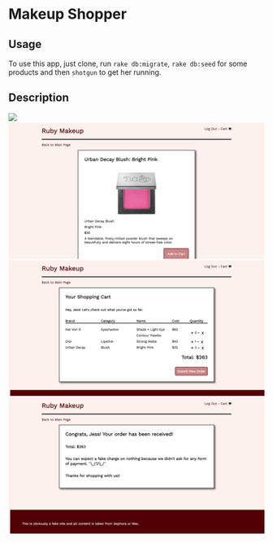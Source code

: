 # Makeup Shopper

## Usage
To use this app, just clone, run `rake db:migrate`, `rake db:seed` for some products and then `shotgun` to get her running.

## Description
<img src="./public/img/Ruby Makeup Landing.png" />
<img src="./public/img/Ruby Makeup Product.png" />
<img src="./public/img/Ruby Makeup Cart.png" />
<img src="./public/img/Ruby Makeup Order.png" />
